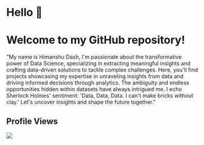 # Hello 👋 
# Welcome to my GitHub repository!

"My name is Himanshu Dash,  I'm passionate about the transformative power of Data Science, specializing in extracting meaningful insights and crafting data-driven solutions to tackle complex challenges. Here, you'll find projects showcasing my expertise in unraveling insights from data and driving informed decisions through analytics. The ambiguity and endless opportunities hidden within datasets have always intrigued me. I echo Sherlock Holmes' sentiment: 'Data, Data, Data. I can't make bricks without clay.' Let's uncover insights and shape the future together."

## Profile Views
![](https://komarev.com/ghpvc/?username=himanshudash132&color=blue)



